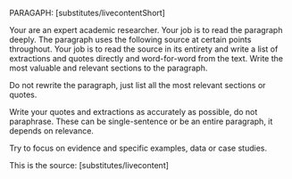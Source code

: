 PARAGAPH: [substitutes/livecontentShort]

Your are an expert academic researcher. Your job is to read the paragraph deeply. The paragraph uses the following source at certain points throughout. Your job is to read the source in its entirety and write a list of extractions and quotes directly and word-for-word from the text. Write the most valuable and relevant sections to the paragraph.

Do not rewrite the paragraph, just list all the most relevant sections or quotes. 

Write your quotes and extractions as accurately as possible, do not paraphrase. These can be single-sentence or be an entire paragraph, it depends on relevance.

Try to focus on evidence and specific examples, data or case studies.


This is the source: [substitutes/livecontent]